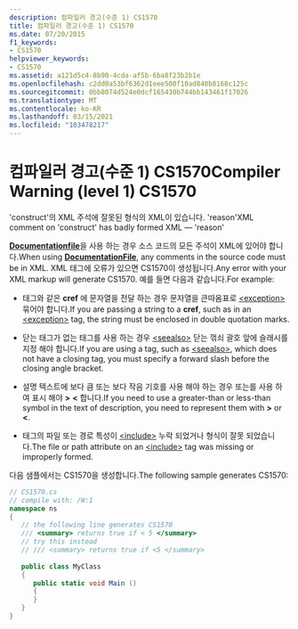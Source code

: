 ```yaml
---
description: 컴파일러 경고(수준 1) CS1570
title: 컴파일러 경고(수준 1) CS1570
ms.date: 07/20/2015
f1_keywords:
- CS1570
helpviewer_keywords:
- CS1570
ms.assetid: a121d5c4-8b90-4cda-af5b-6ba8f23b2b1e
ms.openlocfilehash: c2dd0a53bf6362d1eee500f10ad840b8168c125c
ms.sourcegitcommit: 0bb8074d524e0dcf165430b744bb143461f17026
ms.translationtype: MT
ms.contentlocale: ko-KR
ms.lasthandoff: 03/15/2021
ms.locfileid: "103478217"
---
```

# <a name="compiler-warning-level-1-cs1570"></a><span data-ttu-id="57b37-103">컴파일러 경고(수준 1) CS1570</span><span class="sxs-lookup"><span data-stu-id="57b37-103">Compiler Warning (level 1) CS1570</span></span>

<span data-ttu-id="57b37-104">'construct'의 XML 주석에 잘못된 형식의 XML이 있습니다. 'reason'</span><span class="sxs-lookup"><span data-stu-id="57b37-104">XML comment on 'construct' has badly formed XML — 'reason'</span></span>  
  
 <span data-ttu-id="57b37-105">[**Documentationfile**](../language-reference/compiler-options/output.md#documentationfile)을 사용 하는 경우 소스 코드의 모든 주석이 XML에 있어야 합니다.</span><span class="sxs-lookup"><span data-stu-id="57b37-105">When using [**DocumentationFile**](../language-reference/compiler-options/output.md#documentationfile), any comments in the source code must be in XML.</span></span> <span data-ttu-id="57b37-106">XML 태그에 오류가 있으면 CS1570이 생성됩니다.</span><span class="sxs-lookup"><span data-stu-id="57b37-106">Any error with your XML markup will generate CS1570.</span></span> <span data-ttu-id="57b37-107">예를 들면 다음과 같습니다.</span><span class="sxs-lookup"><span data-stu-id="57b37-107">For example:</span></span>  
  
- <span data-ttu-id="57b37-108">태그와 같은 **cref** 에 문자열을 전달 하는 경우 문자열을 큰따옴표로 [\<exception>](../programming-guide/xmldoc/exception.md) 묶어야 합니다.</span><span class="sxs-lookup"><span data-stu-id="57b37-108">If you are passing a string to a **cref**, such as in an [\<exception>](../programming-guide/xmldoc/exception.md) tag, the string must be enclosed in double quotation marks.</span></span>  
  
- <span data-ttu-id="57b37-109">닫는 태그가 없는 태그를 사용 하는 경우 [\<seealso>](../programming-guide/xmldoc/seealso.md) 닫는 꺾쇠 괄호 앞에 슬래시를 지정 해야 합니다.</span><span class="sxs-lookup"><span data-stu-id="57b37-109">If you are using a tag, such as [\<seealso>](../programming-guide/xmldoc/seealso.md), which does not have a closing tag, you must specify a forward slash before the closing angle bracket.</span></span>  
  
- <span data-ttu-id="57b37-110">설명 텍스트에 보다 큼 또는 보다 작음 기호를 사용 해야 하는 경우 또는를 사용 하 여 표시 해야 **&gt;** **&lt;** 합니다.</span><span class="sxs-lookup"><span data-stu-id="57b37-110">If you need to use a greater-than or less-than symbol in the text of description, you need to represent them with **&gt;** or **&lt;**.</span></span>  
  
- <span data-ttu-id="57b37-111">태그의 파일 또는 경로 특성이 [\<include>](../programming-guide/xmldoc/include.md) 누락 되었거나 형식이 잘못 되었습니다.</span><span class="sxs-lookup"><span data-stu-id="57b37-111">The file or path attribute on an [\<include>](../programming-guide/xmldoc/include.md) tag was missing or improperly formed.</span></span>  
  
 <span data-ttu-id="57b37-112">다음 샘플에서는 CS1570을 생성합니다.</span><span class="sxs-lookup"><span data-stu-id="57b37-112">The following sample generates CS1570:</span></span>  
  
```csharp  
// CS1570.cs  
// compile with: /W:1  
namespace ns  
{  
   // the following line generates CS1570  
   /// <summary> returns true if < 5 </summary>  
   // try this instead  
   // /// <summary> returns true if <5 </summary>  
  
   public class MyClass  
   {  
      public static void Main ()  
      {  
      }  
   }  
}  
```
